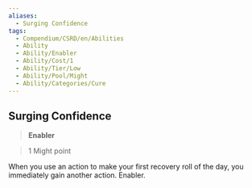 ```yaml
---
aliases:
  - Surging Confidence
tags:
  - Compendium/CSRD/en/Abilities
  - Ability
  - Ability/Enabler
  - Ability/Cost/1
  - Ability/Tier/Low
  - Ability/Pool/Might
  - Ability/Categories/Cure
---
```

  
    
## Surging Confidence    
>**Enabler**    
>1 Might point  
    
When you use an action to make your first recovery roll of the day, you immediately gain another action. Enabler.